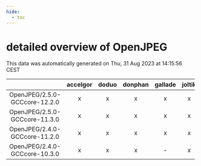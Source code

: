 ```yaml
---
hide:
  - toc
---
```


detailed overview of OpenJPEG
=============================


This data was automatically generated on Thu, 31 Aug 2023 at 14:15:56 CEST  

| |accelgor|doduo|donphan|gallade|joltik|skitty|swalot|victini|
| :---: | :---: | :---: | :---: | :---: | :---: | :---: | :---: | :---: |
|OpenJPEG/2.5.0-GCCcore-12.2.0|x|x|x|x|x|x|x|x|
|OpenJPEG/2.5.0-GCCcore-11.3.0|x|x|x|x|x|x|x|x|
|OpenJPEG/2.4.0-GCCcore-11.2.0|x|x|x|x|x|x|x|x|
|OpenJPEG/2.4.0-GCCcore-10.3.0|x|x|x|-|x|x|x|x|
